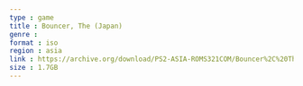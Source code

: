 ```yaml
---
type : game
title : Bouncer, The (Japan)
genre : 
format : iso
region : asia
link : https://archive.org/download/PS2-ASIA-ROMS321COM/Bouncer%2C%20The%20%28Japan%29.7z
size : 1.7GB
---
```

